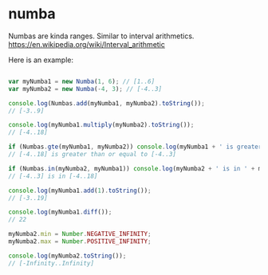 # numba

Numbas are kinda ranges. Similar to interval arithmetics. https://en.wikipedia.org/wiki/Interval_arithmetic

Here is an example:

```javascript

var myNumba1 = new Numba(1, 6); // [1..6]
var myNumba2 = new Numba(-4, 3); // [-4..3]

console.log(Numbas.add(myNumba1, myNumba2).toString()); 
// [-3..9]

console.log(myNumba1.multiply(myNumba2).toString()); 
// [-4..18]

if (Numbas.gte(myNumba1, myNumba2)) console.log(myNumba1 + ' is greater than or equal to ' + myNumba2); 
// [-4..18] is greater than or equal to [-4..3]

if (Numbas.in(myNumba2, myNumba1)) console.log(myNumba2 + ' is in ' + myNumba1); 
// [-4..3] is in [-4..18]

console.log(myNumba1.add(1).toString()); 
// [-3..19]

console.log(myNumba1.diff()); 
// 22

myNumba2.min = Number.NEGATIVE_INFINITY;
myNumba2.max = Number.POSITIVE_INFINITY;

console.log(myNumba2.toString()); 
// [-Infinity..Infinity]

```
